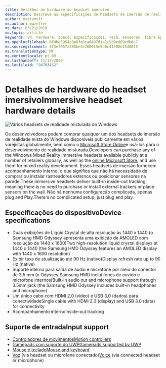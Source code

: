```yaml
---
title: Detalhes de hardware do headset imersivo
description: Descreve as especificações de headsets de imersão de realidade mista do Windows, fornecendo VR com acompanhamento interno (nenhuma configuração externa é necessária).
author: mattzmsft
ms.author: mazeller
ms.date: 03/21/2018
ms.topic: article
keywords: VR, hardware, specs, especificações, Tech, sensores, fibra óptica, exibição, headset de realidade misturada, headset da realidade virtual, o que é realidade virtual, headsets de imersão
ms.openlocfilehash: 6f4be5954c8a8fe8ca0497d1a1c5d9ed09edb0c7
ms.sourcegitcommit: 4f3ef057a285be2e260615e5d6c41f00d15d08f8
ms.translationtype: MT
ms.contentlocale: pt-BR
ms.lasthandoff: 11/17/2020
ms.locfileid: "94703432"
---
```

# <a name="immersive-headset-hardware-details"></a><span data-ttu-id="eb126-104">Detalhes de hardware do headset imersivo</span><span class="sxs-lookup"><span data-stu-id="eb126-104">Immersive headset hardware details</span></span>

![Vários headsets de realidade misturada do Windows](images/MR-headsets.png)

<span data-ttu-id="eb126-106">Os desenvolvedores podem comprar qualquer um dos headsets de imersão de realidade mista do Windows disponíveis publicamente em vários varejistas globalmente, bem como o [Microsoft Store Online](https://www.microsoft.com/store/collections/VRandMixedrealityheadsets)e usá-los para o desenvolvimento de realidade misturada.</span><span class="sxs-lookup"><span data-stu-id="eb126-106">Developers can purchase any of the Windows Mixed Reality immersive headsets available publicly at a number of retailers globally, as well as the [online Microsoft Store](https://www.microsoft.com/store/collections/VRandMixedrealityheadsets), and use them for mixed reality development.</span></span> <span data-ttu-id="eb126-107">Esses headsets de imersão fornecem acompanhamento interno, o que significa que não há necessidade de comprar ou instalar rastreadores externos ou posicionar sensores na parede.</span><span class="sxs-lookup"><span data-stu-id="eb126-107">These immersive headsets deliver built-in inside-out tracking, meaning there is no need to purchase or install external trackers or place sensors on the wall.</span></span> <span data-ttu-id="eb126-108">Não há nenhuma configuração complicada, apenas plug and Play.</span><span class="sxs-lookup"><span data-stu-id="eb126-108">There's no complicated setup, just plug and play.</span></span>

## <a name="device-specifications"></a><span data-ttu-id="eb126-109">Especificações do dispositivo</span><span class="sxs-lookup"><span data-stu-id="eb126-109">Device specifications</span></span>
* <span data-ttu-id="eb126-110">Duas exibições de Liquid Crystal de alta resolução às 1440 x 1440 (o Samsung HMD Odyssey apresenta uma exibição de AMOLED com resolução de 1440 x 1600)</span><span class="sxs-lookup"><span data-stu-id="eb126-110">Two high-resolution liquid crystal displays at 1440 x 1440 (the Samsung HMD Odyssey features an AMOLED display with 1440 x 1600 resolution)</span></span>
* <span data-ttu-id="eb126-111">Exibir taxa de atualização até 90 Hz (nativo)</span><span class="sxs-lookup"><span data-stu-id="eb126-111">Display refresh rate up to 90 Hz (native)</span></span>
* <span data-ttu-id="eb126-112">Suporte interno para saída de áudio e microfone por meio do conector de 3,5 mm (o Odyssey Samsung HMD inclui fones de ouvido e microfone internos)</span><span class="sxs-lookup"><span data-stu-id="eb126-112">Built-in audio out and microphone support through 3.5mm jack (the Samsung HMD Odyssey includes built-in headphones and microphone)</span></span>
* <span data-ttu-id="eb126-113">Um único cabo com HDMI 2,0 (vídeo) e USB 3,0 (dados) para conectividade</span><span class="sxs-lookup"><span data-stu-id="eb126-113">Single cable with HDMI 2.0 (display) and USB 3.0 (data) for connectivity</span></span>
* <span data-ttu-id="eb126-114">Acompanhamento interno</span><span class="sxs-lookup"><span data-stu-id="eb126-114">Inside-out tracking</span></span>

## <a name="input-support"></a><span data-ttu-id="eb126-115">Suporte de entrada</span><span class="sxs-lookup"><span data-stu-id="eb126-115">Input support</span></span>
* [<span data-ttu-id="eb126-116">Controladores de movimentos</span><span class="sxs-lookup"><span data-stu-id="eb126-116">Motion controllers</span></span>](../design/motion-controllers.md)
* [<span data-ttu-id="eb126-117">Gamepads com suporte do UWP</span><span class="sxs-lookup"><span data-stu-id="eb126-117">Gamepads supported by UWP</span></span>](hardware-accessories.md)
* [<span data-ttu-id="eb126-118">Mouse e teclado</span><span class="sxs-lookup"><span data-stu-id="eb126-118">Mouse and keyboard</span></span>](hardware-accessories.md)
* <span data-ttu-id="eb126-119">[Voz](../design/voice-input.md) (via headset ou microfone conectado)</span><span class="sxs-lookup"><span data-stu-id="eb126-119">[Voice](../design/voice-input.md) (via connected headset or microphone)</span></span>

